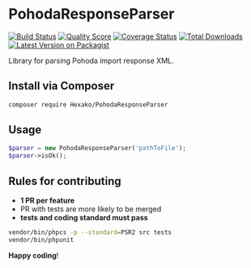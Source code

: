 # PohodaResponseParser

[![Build Status][ico-build]][link-build]
[![Quality Score][ico-code-quality]][link-code-quality]
[![Coverage Status][ico-scrutinizer]][link-scrutinizer]
[![Total Downloads][ico-downloads]][link-downloads]
[![Latest Version on Packagist][ico-version]][link-packagist]

Library for parsing Pohoda import response XML.
## Install via Composer

``` bash
composer require Hexako/PohodaResponseParser
```

## Usage

``` php
$parser = new PohodaResponseParser('pathToFile');
$parser->isOk();
```

## Rules for contributing

- **1 PR per feature**
- PR with tests are more likely to be merged 
- **tests and coding standard must pass**

```bash
vendor/bin/phpcs -p --standard=PSR2 src tests
vendor/bin/phpunit
```

**Happy coding**!

[ico-version]: https://img.shields.io/packagist/v/jakubdusek/pohoda-response-parser.svg?style=flat-square
[ico-build]: https://scrutinizer-ci.com/g/jakubdusek/PohodaResponseParser/badges/build.png?b=master
[ico-scrutinizer]: https://img.shields.io/scrutinizer/coverage/g/jakubdusek/PohodaResponseParser.svg?style=flat-square
[ico-code-quality]: https://img.shields.io/scrutinizer/g/jakubdusek/PohodaResponseParser.svg?style=flat-square
[ico-downloads]: https://poser.pugx.org/jakubdusek/pohoda-response-parser/downloads?format=flat-square

[link-packagist]: https://packagist.org/packages/jakubdusek/pohoda-response-parser
[link-build]: https://scrutinizer-ci.com/g/jakubdusek/PohodaResponseParser/build-status/master
[link-scrutinizer]: https://scrutinizer-ci.com/g/jakubdusek/PohodaResponseParser/code-structure
[link-code-quality]: https://scrutinizer-ci.com/g/jakubdusek/PohodaResponseParser
[link-downloads]: https://packagist.org/packages/jakubdusek/pohoda-response-parser
